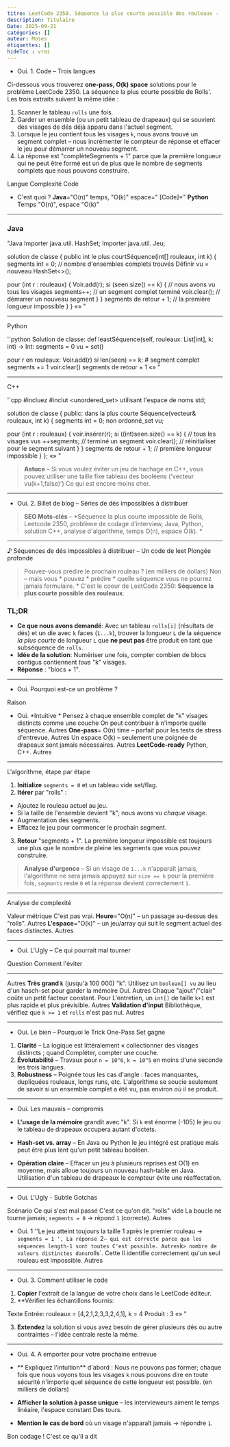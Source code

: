 ```yaml
---
titre: LeetCode 2350. Séquence la plus courte possible des rouleaux -
description: Titulaire
Date: 2025-09-21
catégories: []
auteur: Moses
étiquettes: []
hideToc : vrai
---
```

- Oui. 1. Code – Trois langues

Ci-dessous vous trouverez **one-pass, O(k) space** solutions pour le problème LeetCode
2350. La séquence la plus courte possible de Rolls'.
Les trois extraits suivent la même idée :

1. Scanner le tableau `rolls` une fois.
2. Garder un ensemble (ou un petit tableau de drapeaux) qui se souvient des visages de dés
déjà apparu dans l'actuel segment.
3. Lorsque le jeu contient tous les visages `k`, nous avons trouvé un segment complet – nous
incrémenter le compteur de réponse et effacer le jeu pour démarrer un nouveau segment.
4. La réponse est "complèteSegments + 1" parce que la première longueur qui ne peut
être formé est un de plus que le nombre de segments complets que nous pouvons construire.

Langue Complexité Code
- C'est quoi ?
**Java**="O(n)" temps, "O(k)" espace=" [Code]="
**Python**
Temps "O(n)", espace "O(k)"

---

### Java

"Java
Importer java.util. HashSet;
Importer java.util. Jeu;

solution de classe {
public int le plus courtSéquence(int[] rouleaux, int k) {
segments int = 0; // nombre d'ensembles complets trouvés
Définir<integer> vu = nouveau HashSet<>();

pour (int r : rouleaux) {
Voir.add(r);
si (seen.size() == k) { // nous avons vu tous les visages
segments++; // un segment complet terminé
voir.clear(); // démarrer un nouveau segment
}
}
segments de retour + 1; // la première longueur impossible
}
}
«» "

---

Python

'`python
Solution de classe:
def leastSéquence(self, rouleaux: List[int], k: int) -> Int:
segments = 0
vu = set()

pour r en rouleaux:
Voir.add(r)
si len(seen) == k: # segment complet
segments += 1
voir.clear()
segments de retour + 1
«» "

---

C++

'`cpp
#incluez <vecteur>
#inclut <unordered_set>
utilisant l'espace de noms std;

solution de classe {
public:
dans la plus courte Séquence(vecteur<int>& rouleaux, int k) {
segments int = 0;
non ordonné_set<int> vu;

pour (int r : rouleaux) {
voir.insérer(r);
si ((int)seen.size() == k) { // tous les visages vus
++segments; // terminé un segment
voir.clear(); // réinitialiser pour le segment suivant
}
}
segments de retour + 1; // première longueur impossible
}
};
«» "

> **Astuce** – Si vous voulez éviter un jeu de hachage en C++, vous pouvez utiliser une taille fixe
> tableau des booléens ('vecteur<bool> vu(k+1,false)') Ce qui est encore moins cher.

---

- Oui. 2. Billet de blog – Séries de dés impossibles à distribuer

> **SEO Mots-clés** – *Séquence la plus courte impossible de Rolls, Leetcode 2350, problème de codage d'interview, Java, Python, solution C++, analyse d'algorithme, temps O(n), espace O(k). *

---

♪ Séquences de dés impossibles à distribuer – Un code de leet Plongée profonde

> Pouvez-vous prédire le prochain rouleau ? (en milliers de dollars)
> Non – mais vous * pouvez * prédire * quelle séquence vous ne pourrez jamais
> formulaire. *
> C'est le coeur de LeetCode 2350: **Séquence la plus courte possible des rouleaux**.

### TL;DR

- **Ce que nous avons demandé**: Avec un tableau `rolls[i]` (résultats de dés) et un die avec
`k` faces (`1...k`), trouver la longueur `L` de la séquence *la plus courte* de longueur
`L` que **ne peut pas** être produit en tant que subséquence de `rolls`.
- **Idée de la solution**: Numériser une fois, compter combien de blocs contigus contiennent *tous*
"k" visages.
- **Réponse** : "blocs + 1".

---

- Oui. Pourquoi est-ce un problème ?

Raison
- Oui.
*Intuitive * Pensez à chaque ensemble complet de "k" visages distincts comme une couche
On peut contribuer à n'importe quelle séquence. Autres
**One-pass**= O(n) time – parfait pour les tests de stress d'entrevue. Autres
Un espace O(k) – seulement une poignée de drapeaux sont jamais nécessaires. Autres
**LeetCode-ready**
Python, C++. Autres

---

L'algorithme, étape par étape

1. **Initialize** `segments = 0` et un tableau vide set/flag.
2. **Itérer** par "rolls" :
- Ajoutez le rouleau actuel au jeu.
- Si la taille de l'ensemble devient "k", nous avons vu *chaque* visage.
- Augmentation des segments.
- Effacez le jeu pour commencer le prochain segment.
3. **Retour** "segments + 1".
La première longueur impossible est toujours une plus que le nombre de pleine
les segments que vous pouvez construire.

> **Analyse d'urgence** – Si un visage de `1...k` n'apparaît jamais, l'algorithme ne sera jamais
> appuyez sur `size == k` pour la première fois, `segments` reste `0` et la réponse
> devient correctement `1`.

---

Analyse de complexité

Valeur métrique
C'est pas vrai.
**Heure**="O(n)" – un passage au-dessus des "rolls". Autres
**L'espace**="O(k)" – un jeu/array qui suit le segment actuel des faces distinctes. Autres

---

- Oui. L'Ugly – Ce qui pourrait mal tourner

Question Comment l'éviter
-- -- -- -- -- -- -- --
Autres **Très grand `k`** (jusqu'à 100 000)
"k". Utilisez un `boolean[] vu` au lieu d'un hasch-set pour garder la mémoire
Oui. Autres
Chaque "ajout"/"clair" coûte un petit facteur constant. Pour
L'entretien, un `int[]` de taille `k+1` est plus rapide et plus prévisible. Autres
**Validation d'input**
Bibliothèque, vérifiez que `k >= 1` et `rolls` n'est pas nul. Autres

---

- Oui. Le bien – Pourquoi le Trick One-Pass Set gagne

1. **Clarité** – La logique est littéralement « collectionner des visages distincts ; quand
Compléter, compter une couche.
2. **Évolutabilité** – Travaux pour `n = 10^6`, `k = 10^5` en moins d'une seconde
les trois langues.
3. **Robustness** – Poignée tous les cas d'angle : faces manquantes, dupliquées
rouleaux, longs runs, etc. L'algorithme se soucie seulement de savoir si un ensemble complet
a été vu, pas environ *où* il se produit.

---

- Oui. Les mauvais – compromis

- **L'usage de la mémoire** grandit avec "k". Si `k` est énorme (-105) le jeu ou le tableau de drapeaux
occupera autant d'octets.
- **Hash-set vs. array** – En Java ou Python le jeu intégré est pratique mais
peut être plus lent qu'un petit tableau booléen.
- **Opération claire** – Effacer un jeu à plusieurs reprises est O(1) en moyenne, mais
alloue toujours un nouveau hash‐table en Java. Utilisation d'un tableau de drapeaux
le compteur évite une réaffectation.

---

- Oui. L'Ugly - Subtle Gotchas

Scénario Ce qui s'est mal passé
C'est ce qu'on dit.
"rolls" vide La boucle ne tourne jamais; `segments = 0` → répond `1` (correcte). Autres
- Oui. 1 ''Le jeu atteint toujours la taille 1 après le premier rouleau → `segments = 1 ',
La réponse `2` – qui est correcte parce que les séquences length‐1 sont toutes
C'est possible. Autres
`k` > nombre de valeurs distinctes dans `rolls`. Cette
Il identifie correctement qu'un seul rouleau est impossible. Autres

---

- Oui. 3. Comment utiliser le code

1. **Copier** l'extrait de la langue de votre choix dans le LeetCode
éditeur.
2. **Vérifier les échantillons fournis:

Texte
Entrée: rouleaux = [4,2,1,2,3,3,2,4,1], k = 4
Produit : 3
«» "

3. **Extendez** la solution si vous avez besoin de gérer plusieurs dés ou autre
contraintes – l'idée centrale reste la même.

---

- Oui. 4. A emporter pour votre prochaine entrevue

- ** Expliquez l'intuition** d'abord :
Nous ne pouvons pas former; chaque fois que nous voyons tous les visages `k` nous pouvons dire en toute sécurité n'importe quel
séquence de cette longueur est possible. (en milliers de dollars)
- **Afficher la solution à passe unique** – les intervieweurs aiment le temps linéaire, l'espace constant
Des tours.
- **Mention le cas de bord** où un visage n'apparaît jamais → répondre `1`.

Bon codage ! C'est ce qu'il a dit